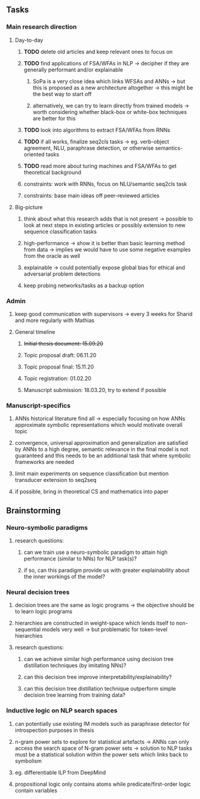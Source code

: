 Tasks
-----

### Main research direction

1.  Day-to-day

    1.  **TODO** delete old articles and keep relevant ones
        to focus on

    2.  **TODO** find applications of FSA/WFAs in NLP -\>
        decipher if they are generally performant and/or explainable

        1.  SoPa is a very close idea which links WFSAs and ANNs -\> but
            this is proposed as a new architecture altogether -\> this
            might be the best way to start off

        2.  alternatively, we can try to learn directly from trained
            models -\> worth considering whether black-box or white-box
            techniques are better for this

    3.  **TODO** look into algorithms to extract FSA/WFAs
        from RNNs

    4.  **TODO** if all works, finalize seq2cls tasks -\> eg.
        verb-object agreement, NLU, paraphrase detection, or otherwise
        semantics-oriented tasks

    5.  **TODO** read more about turing machines and FSA/WFAs
        to get theoretical background

    6.  constraints: work with RNNs, focus on NLU/semantic seq2cls task

    7.  constraints: base main ideas off peer-reviewed articles

2.  Big-picture

    1.  think about what this research adds that is not present -\>
        possible to look at next steps in existing articles or possibly
        extension to new sequence classification tasks

    2.  high-performance -\> show it is better than basic learning
        method from data -\> implies we would have to use some negative
        examples from the oracle as well

    3.  explainable -\> could potentially expose global bias for ethical
        and adversarial problem detections

    4.  keep probing networks/tasks as a backup option

### Admin

1.  keep good communication with supervisors -\> every 3 weeks for
    Sharid and more regularly with Mathias

2.  General timeline

    1.  ~~Initial thesis document: 15.09.20~~

    2.  Topic proposal draft: 06.11.20

    3.  Topic proposal final: 15.11.20

    4.  Topic registration: 01.02.20

    5.  Manuscript submission: 18.03.20, try to extend if possible

### Manuscript-specifics

1.  ANNs historical literature find all -\> especially focusing on how
    ANNs approximate symbolic representations which would motivate
    overall topic

2.  convergence, universal approximation and generalization are
    satisfied by ANNs to a high degree, semantic relevance in the final
    model is not guaranteed and this needs to be an additional task that
    where symbolic frameworks are needed

3.  limit main experiments on sequence classification but mention
    transducer extension to seq2seq

4.  if possible, bring in theoretical CS and mathematics into paper

Brainstorming
-------------

### Neuro-symbolic paradigms

1.  research questions:

    1.  can we train use a neuro-symbolic paradigm to attain high
        performance (similar to NNs) for NLP task(s)?

    2.  if so, can this paradigm provide us with greater explainability
        about the inner workings of the model?

### Neural decision trees

1.  decision trees are the same as logic programs -\> the objective
    should be to learn logic programs

2.  hierarchies are constructed in weight-space which lends itself to
    non-sequential models very well -\> but problematic for token-level
    hierarchies

3.  research questions:

    1.  can we achieve similar high performance using decision tree
        distillation techniques (by imitating NNs)?

    2.  can this decision tree improve interpretability/explainability?

    3.  can this decision tree distillation technique outperform simple
        decision tree learning from training data?

### Inductive logic on NLP search spaces

1.  can potentially use existing IM models such as paraphrase detector
    for introspection purposes in thesis

2.  n-gram power sets to explore for statistical artefacts -\> ANNs can
    only access the search space of N-gram power sets -\> solution to
    NLP tasks must be a statistical solution within the power sets which
    links back to symbolism

3.  eg. differentiable ILP from DeepMind

4.  propositional logic only contains atoms while predicate/first-order
    logic contain variables
